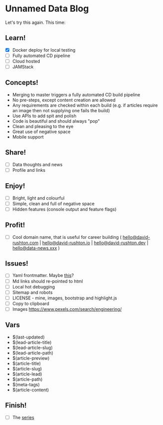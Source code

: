 
# Unnamed Data Blog

Let's try this again.  This time:

## Learn!

- [x] Docker deploy for local testing
- [ ] Fully automated CD pipeline
- [ ] Cloud hosted
- [ ] JAMStack

## Concepts!

- Merging to master triggers a fully automated CD build pipeline
- No pre-steps, except content creation are allowed
- Any requirements are checked within each build (e.g. if articles require an image then not supplying one fails the build)
- Use APIs to add spit and polish
- Code is beautiful and should always "pop"
- Clean and pleasing to the eye
- Great use of negative space
- Mobile support

## Share!

- [ ] Data thoughts and news
- [ ] Profile and links

## Enjoy!

- [ ] Bright, light and colourful
- [ ] Simple, clean and full of negative space
- [ ] Hidden features (console output and feature flags)

## Profit!

- [ ] Cool domain name, that is useful for career building ( hello@david-rushton.com | hello@david-rushton.io | hello@david-rushton.dev | hello@data-news.xxx )

## Issues!

- [ ] Yaml frontmatter.  Maybe [this](https://github.com/cloudbase/powershell-yaml)?
- [ ] Md links should re-pointed to html
- [ ] Local hot debugging
- [ ] Sitemap and robots
- [ ] LICENSE - mine, images, bootstrap and highlight.js
- [ ] Copy to clipboard
- [ ] Images https://www.pexels.com/search/engineering/

## Vars

- $(last-updated)
- $(lead-article-title)
- $(lead-article-slug)
- $(lead-article-path)
- $(article-preview)
- $(article-title)
- $(article-slug)
- $(article-lead)
- $(article-path)
- $(meta-tags)
- $(article-content)

## Finish!

- [ ] The [series](src\blog\articles\building-the-blog.md)
